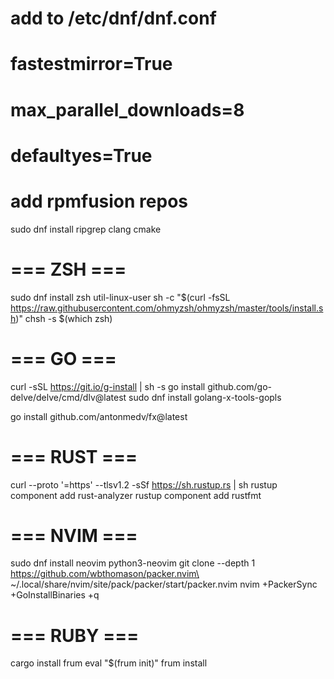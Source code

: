 # add to /etc/dnf/dnf.conf
# fastestmirror=True
# max_parallel_downloads=8
# defaultyes=True

# add rpmfusion repos

sudo dnf install ripgrep clang cmake

# === ZSH ===
sudo dnf install zsh util-linux-user
sh -c "$(curl -fsSL https://raw.githubusercontent.com/ohmyzsh/ohmyzsh/master/tools/install.sh)"
chsh -s $(which zsh)

# === GO ===
curl -sSL https://git.io/g-install | sh -s
go install github.com/go-delve/delve/cmd/dlv@latest
sudo dnf install golang-x-tools-gopls

go install github.com/antonmedv/fx@latest

# === RUST ===
curl --proto '=https' --tlsv1.2 -sSf https://sh.rustup.rs | sh
rustup component add rust-analyzer
rustup component add rustfmt

# === NVIM ===
sudo dnf install neovim python3-neovim
git clone --depth 1 https://github.com/wbthomason/packer.nvim\ ~/.local/share/nvim/site/pack/packer/start/packer.nvim
nvim +PackerSync +GoInstallBinaries +q

# === RUBY ===
cargo install frum
eval "$(frum init)"
frum install
